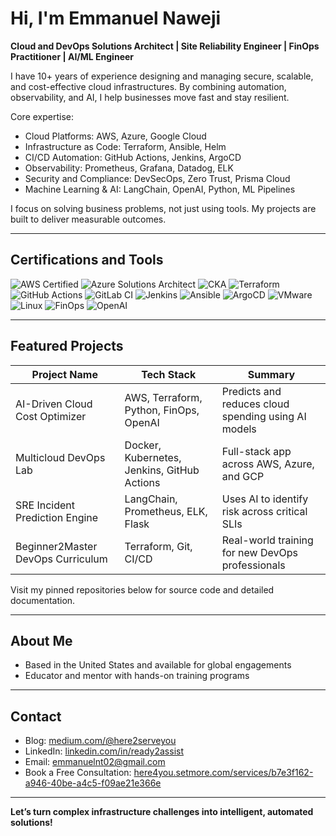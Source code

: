 # Hi, I'm Emmanuel Naweji

**Cloud and DevOps Solutions Architect | Site Reliability Engineer | FinOps Practitioner | AI/ML Engineer**

I have 10+ years of experience designing and managing secure, scalable, and cost-effective cloud infrastructures. By combining automation, observability, and AI, I help businesses move fast and stay resilient.

Core expertise:
- Cloud Platforms: AWS, Azure, Google Cloud
- Infrastructure as Code: Terraform, Ansible, Helm
- CI/CD Automation: GitHub Actions, Jenkins, ArgoCD
- Observability: Prometheus, Grafana, Datadog, ELK
- Security and Compliance: DevSecOps, Zero Trust, Prisma Cloud
- Machine Learning & AI: LangChain, OpenAI, Python, ML Pipelines

I focus on solving business problems, not just using tools. My projects are built to deliver measurable outcomes.

---

## Certifications and Tools

![AWS Certified](https://img.shields.io/badge/AWS-Certified-blue?logo=amazonaws)
![Azure Solutions Architect](https://img.shields.io/badge/Azure-Solutions%20Architect-0078D4?logo=microsoftazure)
![CKA](https://img.shields.io/badge/Kubernetes-CKA-blue?logo=kubernetes)
![Terraform](https://img.shields.io/badge/IaC-Terraform-623CE4?logo=terraform)
![GitHub Actions](https://img.shields.io/badge/CI/CD-GitHub%20Actions-blue?logo=githubactions)
![GitLab CI](https://img.shields.io/badge/CI/CD-GitLab%20CI-FC6D26?logo=gitlab)
![Jenkins](https://img.shields.io/badge/CI/CD-Jenkins-D24939?logo=jenkins)
![Ansible](https://img.shields.io/badge/Automation-Ansible-red?logo=ansible)
![ArgoCD](https://img.shields.io/badge/GitOps-ArgoCD-orange?logo=argo)
![VMware](https://img.shields.io/badge/Virtualization-VMware-607078?logo=vmware)
![Linux](https://img.shields.io/badge/OS-Linux-black?logo=linux)
![FinOps](https://img.shields.io/badge/FinOps-Cost%20Optimization-green?logo=money)
![OpenAI](https://img.shields.io/badge/AI-OpenAI-ff9900?logo=openai)

---

## Featured Projects

| Project Name | Tech Stack | Summary |
|--------------|------------|---------|
| AI-Driven Cloud Cost Optimizer | AWS, Terraform, Python, FinOps, OpenAI | Predicts and reduces cloud spending using AI models |
| Multicloud DevOps Lab | Docker, Kubernetes, Jenkins, GitHub Actions | Full-stack app across AWS, Azure, and GCP |
| SRE Incident Prediction Engine | LangChain, Prometheus, ELK, Flask | Uses AI to identify risk across critical SLIs |
| Beginner2Master DevOps Curriculum | Terraform, Git, CI/CD | Real-world training for new DevOps professionals |

Visit my pinned repositories below for source code and detailed documentation.

---

## About Me

- Based in the United States and available for global engagements
- Educator and mentor with hands-on training programs


---

## Contact

- Blog: [medium.com/@here2serveyou](https://medium.com/@here2serveyou)
- LinkedIn: [linkedin.com/in/ready2assist](https://www.linkedin.com/in/ready2assist)
- Email: emmanuelnt02@gmail.com
- Book a Free Consultation: [here4you.setmore.com/services/b7e3f162-a946-40be-a4c5-f09ae21e366e](https://here4you.setmore.com/services/b7e3f162-a946-40be-a4c5-f09ae21e366e)

---

**Let’s turn complex infrastructure challenges into intelligent, automated solutions!**
